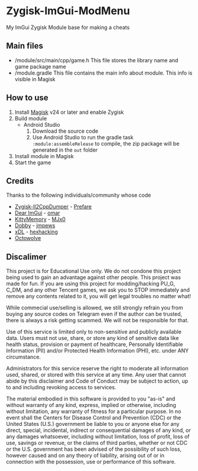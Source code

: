 # Zygisk-ImGui-ModMenu
My ImGui Zygisk Module base for making a cheats

## Main files
- /module/src/main/cpp/game.h
  This file stores the library name and game package name
- /module.gradle
  This file contains the main info about module. This info is visible in Magisk

## How to use
1. Install [Magisk](https://github.com/topjohnwu/Magisk) v24 or later and enable Zygisk
2. Build module
   - Android Studio
      1. Download the source code
      2. Use Android Studio to run the gradle task `:module:assembleRelease` to compile, the zip package will be generated in the `out` folder
3. Install module in Magisk
4. Start the game

## Credits
Thanks to the following individuals/community whose code
- [Zygisk-Il2CppDumper](https://github.com/Perfare/Zygisk-Il2CppDumper) - [Prefare](https://github.com/Perfare)
- [Dear ImGui](https://github.com/ocornut/imgui) - [omar](https://github.com/ocornut)
- [KittyMemory](https://github.com/MJx0/KittyMemory) - [MJx0](https://github.com/MJx0)
- [Dobby](https://github.com/jmpews/Dobby) - [jmpews](https://github.com/jmpews)
- [xDL](https://github.com/hexhacking/xDL) - [hexhacking](https://github.com/hexhacking)
- [Octowolve](https://github.com/Octowolve/Unity-ImGUI-Android/blob/main/src/utils.cpp)

## Discalimer

This project is for Educational Use only. We do not condone this project being used to gain an advantage against other people. This project was made for fun. If you are using this project for modding/hacking PU_G, C_DM, and any other Tencent games, we ask you to STOP immediately and remove any contents related to it, you will get legal troubles no matter what!

While commecial use/selling is allowed, we still strongly refrain you from buying any source codes on Telegram even if the author can be trusted, there is always a risk getting scammed. We will not be responsible for that.

Use of this service is limited only to non-sensitive and publicly available data. Users must not use, share, or store any kind of sensitive data like health status, provision or payment of healthcare, Personally Identifiable Information (PII) and/or Protected Health Information (PHI), etc. under ANY circumstance.

Administrators for this service reserve the right to moderate all information used, shared, or stored with this service at any time. Any user that cannot abide by this disclaimer and Code of Conduct may be subject to action, up to and including revoking access to services.

The material embodied in this software is provided to you "as-is" and without warranty of any kind, express, implied or otherwise, including without limitation, any warranty of fitness for a particular purpose. In no event shall the Centers for Disease Control and Prevention (CDC) or the United States (U.S.) government be liable to you or anyone else for any direct, special, incidental, indirect or consequential damages of any kind, or any damages whatsoever, including without limitation, loss of profit, loss of use, savings or revenue, or the claims of third parties, whether or not CDC or the U.S. government has been advised of the possibility of such loss, however caused and on any theory of liability, arising out of or in connection with the possession, use or performance of this software.

